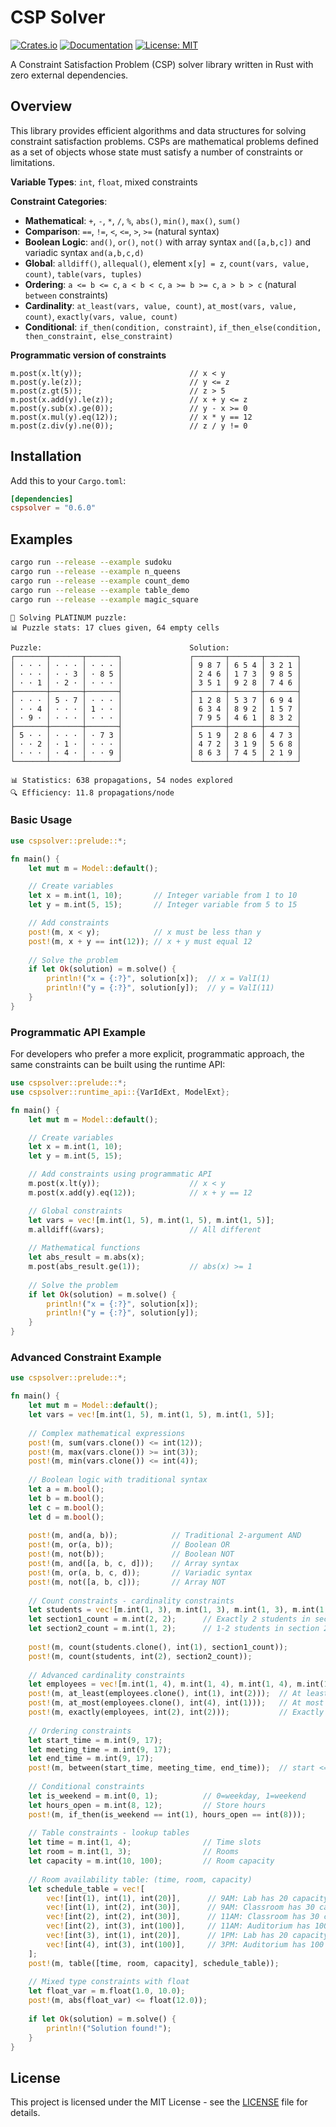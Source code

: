 # CSP Solver

[![Crates.io](https://img.shields.io/crates/v/cspsolver.svg?color=blue)](https://crates.io/crates/cspsolver)
[![Documentation](https://docs.rs/cspsolver/badge.svg)](https://docs.rs/cspsolver)
[![License: MIT](https://img.shields.io/badge/License-MIT-blue.svg)](https://opensource.org/licenses/MIT)

A Constraint Satisfaction Problem (CSP) solver library written in Rust with zero external dependencies.

## Overview

This library provides efficient algorithms and data structures for solving constraint satisfaction problems. CSPs are mathematical problems defined as a set of objects whose state must satisfy a number of constraints or limitations.


**Variable Types**: `int`, `float`, mixed constraints

**Constraint Categories**:
- **Mathematical**: `+`, `-`, `*`, `/`, `%`, `abs()`, `min()`, `max()`, `sum()`
- **Comparison**: `==`, `!=`, `<`, `<=`, `>`, `>=` (natural syntax)
- **Boolean Logic**: `and()`, `or()`, `not()` with array syntax `and([a,b,c])` and variadic syntax `and(a,b,c,d)`
- **Global**: `alldiff()`, `allequal()`, element `x[y] = z`, `count(vars, value, count)`, `table(vars, tuples)`
- **Ordering**: `a <= b <= c`, `a < b < c`, `a >= b >= c`, `a > b > c` (natural `between` constraints) 
- **Cardinality**: `at_least(vars, value, count)`, `at_most(vars, value, count)`, `exactly(vars, value, count)`
- **Conditional**: `if_then(condition, constraint)`, `if_then_else(condition, then_constraint, else_constraint)`

**Programmatic version of constraints**
```
m.post(x.lt(y));                        // x < y
m.post(y.le(z));                        // y <= z
m.post(z.gt(5));                        // z > 5
m.post(x.add(y).le(z));                 // x + y <= z
m.post(y.sub(x).ge(0));                 // y - x >= 0
m.post(x.mul(y).eq(12));                // x * y == 12
m.post(z.div(y).ne(0));                 // z / y != 0
```

## Installation

Add this to your `Cargo.toml`:

```toml
[dependencies]
cspsolver = "0.6.0"
```


## Examples


```bash
cargo run --release --example sudoku
cargo run --release --example n_queens
cargo run --release --example count_demo 
cargo run --release --example table_demo
cargo run --release --example magic_square
```




```
🧩 Solving PLATINUM puzzle:
📊 Puzzle stats: 17 clues given, 64 empty cells

Puzzle:                                 Solution:
┌───────┬───────┬───────┐               ┌───────┬───────┬───────┐
│ · · · │ · · · │ · · · │               │ 9 8 7 │ 6 5 4 │ 3 2 1 │
│ · · · │ · · 3 │ · 8 5 │               │ 2 4 6 │ 1 7 3 │ 9 8 5 │
│ · · 1 │ · 2 · │ · · · │               │ 3 5 1 │ 9 2 8 │ 7 4 6 │
├───────┼───────┼───────┤               ├───────┼───────┼───────┤
│ · · · │ 5 · 7 │ · · · │               │ 1 2 8 │ 5 3 7 │ 6 9 4 │
│ · · 4 │ · · · │ 1 · · │               │ 6 3 4 │ 8 9 2 │ 1 5 7 │
│ · 9 · │ · · · │ · · · │               │ 7 9 5 │ 4 6 1 │ 8 3 2 │
├───────┼───────┼───────┤               ├───────┼───────┼───────┤
│ 5 · · │ · · · │ · 7 3 │               │ 5 1 9 │ 2 8 6 │ 4 7 3 │
│ · · 2 │ · 1 · │ · · · │               │ 4 7 2 │ 3 1 9 │ 5 6 8 │
│ · · · │ · 4 · │ · · 9 │               │ 8 6 3 │ 7 4 5 │ 2 1 9 │
└───────┴───────┴───────┘               └───────┴───────┴───────┘

📊 Statistics: 638 propagations, 54 nodes explored
🔍 Efficiency: 11.8 propagations/node

```



### Basic Usage

```rust
use cspsolver::prelude::*;

fn main() {
    let mut m = Model::default();

    // Create variables
    let x = m.int(1, 10);       // Integer variable from 1 to 10
    let y = m.int(5, 15);       // Integer variable from 5 to 15

    // Add constraints
    post!(m, x < y);            // x must be less than y
    post!(m, x + y == int(12)); // x + y must equal 12
    
    // Solve the problem
    if let Ok(solution) = m.solve() {
        println!("x = {:?}", solution[x]);  // x = ValI(1)  
        println!("y = {:?}", solution[y]);  // y = ValI(11)
    }
}
```

### Programmatic API Example

For developers who prefer a more explicit, programmatic approach, the same constraints can be built using the runtime API:

```rust
use cspsolver::prelude::*;
use cspsolver::runtime_api::{VarIdExt, ModelExt};

fn main() {
    let mut m = Model::default();

    // Create variables
    let x = m.int(1, 10);
    let y = m.int(5, 15);

    // Add constraints using programmatic API
    m.post(x.lt(y));                    // x < y
    m.post(x.add(y).eq(12));            // x + y == 12

    // Global constraints
    let vars = vec![m.int(1, 5), m.int(1, 5), m.int(1, 5)];
    m.alldiff(&vars);                   // All different
    
    // Mathematical functions
    let abs_result = m.abs(x);
    m.post(abs_result.ge(1));           // abs(x) >= 1
    
    // Solve the problem
    if let Ok(solution) = m.solve() {
        println!("x = {:?}", solution[x]);
        println!("y = {:?}", solution[y]);
    }
}
```

### Advanced Constraint Example

```rust
use cspsolver::prelude::*;

fn main() {
    let mut m = Model::default();
    let vars = vec![m.int(1, 5), m.int(1, 5), m.int(1, 5)];
    
    // Complex mathematical expressions
    post!(m, sum(vars.clone()) <= int(12));
    post!(m, max(vars.clone()) >= int(3));
    post!(m, min(vars.clone()) <= int(4));
    
    // Boolean logic with traditional syntax  
    let a = m.bool();
    let b = m.bool();
    let c = m.bool();
    let d = m.bool();
    
    post!(m, and(a, b));            // Traditional 2-argument AND
    post!(m, or(a, b));             // Boolean OR  
    post!(m, not(b));               // Boolean NOT
    post!(m, and([a, b, c, d]));    // Array syntax
    post!(m, or(a, b, c, d));       // Variadic syntax
    post!(m, not([a, b, c]));       // Array NOT
    
    // Count constraints - cardinality constraints
    let students = vec![m.int(1, 3), m.int(1, 3), m.int(1, 3), m.int(1, 3)];
    let section1_count = m.int(2, 2);      // Exactly 2 students in section 1
    let section2_count = m.int(1, 2);      // 1-2 students in section 2
    
    post!(m, count(students.clone(), int(1), section1_count));
    post!(m, count(students, int(2), section2_count));
    
    // Advanced cardinality constraints
    let employees = vec![m.int(1, 4), m.int(1, 4), m.int(1, 4), m.int(1, 4), m.int(1, 4)];
    post!(m, at_least(employees.clone(), int(1), int(2)));  // At least 2
    post!(m, at_most(employees.clone(), int(4), int(1)));   // At most 1
    post!(m, exactly(employees, int(2), int(2)));           // Exactly 2
    
    // Ordering constraints
    let start_time = m.int(9, 17);
    let meeting_time = m.int(9, 17);
    let end_time = m.int(9, 17);
    post!(m, between(start_time, meeting_time, end_time));  // start <= meeting <= end
    
    // Conditional constraints
    let is_weekend = m.int(0, 1);          // 0=weekday, 1=weekend
    let hours_open = m.int(8, 12);         // Store hours
    post!(m, if_then(is_weekend == int(1), hours_open == int(8)));
    
    // Table constraints - lookup tables
    let time = m.int(1, 4);                // Time slots
    let room = m.int(1, 3);                // Rooms
    let capacity = m.int(10, 100);         // Room capacity
    
    // Room availability table: (time, room, capacity)
    let schedule_table = vec![
        vec![int(1), int(1), int(20)],      // 9AM: Lab has 20 capacity
        vec![int(1), int(2), int(30)],      // 9AM: Classroom has 30 capacity
        vec![int(2), int(2), int(30)],      // 11AM: Classroom has 30 capacity  
        vec![int(2), int(3), int(100)],     // 11AM: Auditorium has 100 capacity
        vec![int(3), int(1), int(20)],      // 1PM: Lab has 20 capacity
        vec![int(4), int(3), int(100)],     // 3PM: Auditorium has 100 capacity
    ];
    post!(m, table([time, room, capacity], schedule_table));
    
    // Mixed type constraints with float
    let float_var = m.float(1.0, 10.0);
    post!(m, abs(float_var) <= float(12.0));
    
    if let Ok(solution) = m.solve() {
        println!("Solution found!");
    }
}
```



## License

This project is licensed under the MIT License - see the [LICENSE](LICENSE) file for details.

